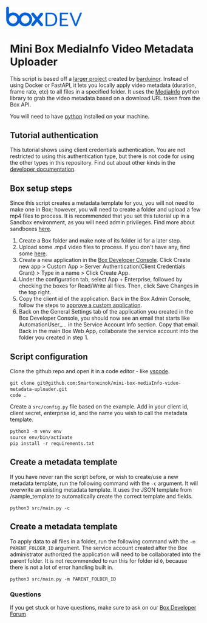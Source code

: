 <img src="images/box-dev-logo-clip.png" 
alt= “box-dev-logo” 
style="margin-left:-10px;"
width=40%;>
# Mini Box MediaInfo Video Metadata Uploader
This script is based off a [larger project](https://github.com/box-community/box-metadata-media) created by [barduinor](https://github.com/barduinor). Instead of using Docker or FastAPI, it lets you locally apply video metadata (duration, frame rate, etc) to all files in a specified folder. It uses the [MediaInfo](https://mediaarea.net/en/MediaInfo) python library to grab the video metadata based on a download URL taken from the Box API.

You will need to have [python](https://www.python.org/downloads/) installed on your machine. 

## Tutorial authentication
This tutorial shows using client credentials authentication. You are not restricted to using this authentication type, but there is not code for using the other types in this repository. Find out about other kinds in the [developer documentation](https://developer.box.com/guides/authentication/).

## Box setup steps
Since this script creates a metadata template for you, you will not need to make one in Box; however, you will need to create a folder and upload a few mp4 files to process. It is recommended that you set this tutorial up in a Sandbox environment, as you will need admin privileges. Find more about sandboxes [here](https://support.box.com/hc/en-us/articles/360043697274-Managing-developer-sandboxes-for-Box-admins).

1. Create a Box folder and make note of its folder id for a later step.
2. Upload some .mp4 video files to process. If you don't have any, find some [here](https://www.pexels.com/search/videos/demo/).
3. Create a new application in the [Box Developer Console](https://app.box.com/developers/console). Click Create new app > Custom App > Server Authentication(Client Credentials Grant) > Type in a name > Click Create App.
4. Under the configuration tab, select App + Enterprise, followed by checking the boxes for Read/Write all files. Then, click Save Changes in the top right.
5. Copy the client id of the application. Back in the Box Admin Console, follow the steps to [approve a custom application](https://developer.box.com/guides/authorization/custom-app-approval/).
6. Back on the General Settings tab of the application you created in the Box Developer Console, you should now see an email that starts like AutomationUser_... in the Service Account Info section. Copy that email. Back in the main Box Web App, collaborate the service account into the folder you created in step 1. 

## Script configuration
Clone the github repo and open it in a code editor - like [vscode](https://code.visualstudio.com/).
```
git clone git@github.com:Smartoneinok/mini-box-mediaInfo-video-metadata-uploader.git
code .
``` 

Create a `src/config.py` file based on the example. Add in your client id, client secret, enterprise id, and the name you wish to call the metadata template.

```
python3 -m venv env
source env/bin/activate
pip install -r requirements.txt
```

## Create a metadata template
If you have never ran the script before, or wish to create/use a new metadata template, run the following command with the `-c` argument. It will overwrite an existing metadata template. It uses the JSON template from /sample_template to automatically create the correct template and fields. 
```
python3 src/main.py -c
```

## Create a metadata template
To apply data to all files in a folder, run the following command with the `-m PARENT_FOLDER_ID` argument. The service account created after the Box administrator authorized the application will need to be collaborated into the parent folder. It is not recommended to run this for folder id `0`, because there is not a lot of error handling built in. 
```
python3 src/main.py -m PARENT_FOLDER_ID
```

### Questions
If you get stuck or have questions, make sure to ask on our [Box Developer Forum](https://support.box.com/hc/en-us/community/topics/360001932973-Platform-and-Developer-Forum)